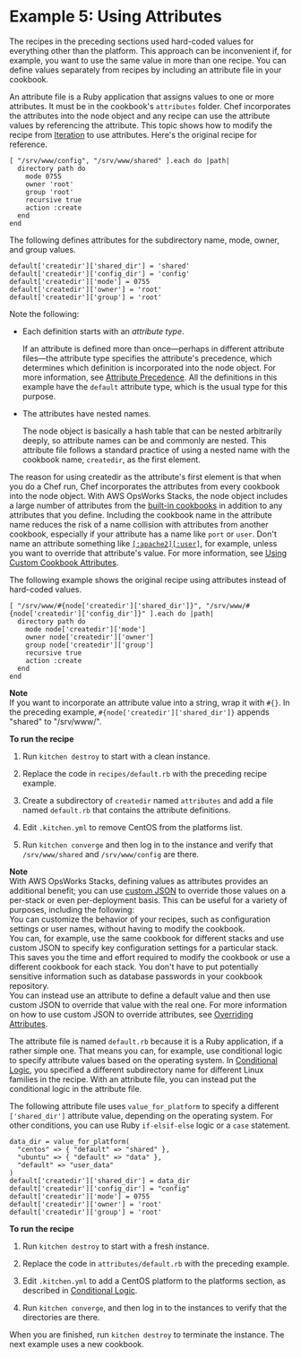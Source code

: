 # Example 5: Using Attributes<a name="cookbooks-101-basics-attributes"></a>

The recipes in the preceding sections used hard\-coded values for everything other than the platform\. This approach can be inconvenient if, for example, you want to use the same value in more than one recipe\. You can define values separately from recipes by including an attribute file in your cookbook\.

An attribute file is a Ruby application that assigns values to one or more attributes\. It must be in the cookbook's `attributes` folder\. Chef incorporates the attributes into the node object and any recipe can use the attribute values by referencing the attribute\. This topic shows how to modify the recipe from [Iteration](cookbooks-101-basics-ruby.md#cookbooks-101-basics-ruby-iteration) to use attributes\. Here's the original recipe for reference\.

```
[ "/srv/www/config", "/srv/www/shared" ].each do |path|
  directory path do
    mode 0755
    owner 'root'
    group 'root'
    recursive true
    action :create
  end
end
```

The following defines attributes for the subdirectory name, mode, owner, and group values\.

```
default['createdir']['shared_dir'] = 'shared'
default['createdir']['config_dir'] = 'config'
default['createdir']['mode'] = 0755
default['createdir']['owner'] = 'root'
default['createdir']['group'] = 'root'
```

Note the following:
+ Each definition starts with an *attribute type*\.

  If an attribute is defined more than once—perhaps in different attribute files—the attribute type specifies the attribute's precedence, which determines which definition is incorporated into the node object\. For more information, see [Attribute Precedence](workingcookbook-attributes-precedence.md)\. All the definitions in this example have the `default` attribute type, which is the usual type for this purpose\.
+ The attributes have nested names\.

  The node object is basically a hash table that can be nested arbitrarily deeply, so attribute names can be and commonly are nested\. This attribute file follows a standard practice of using a nested name with the cookbook name, `createdir`, as the first element\.

The reason for using createdir as the attribute's first element is that when you do a Chef run, Chef incorporates the attributes from every cookbook into the node object\. With AWS OpsWorks Stacks, the node object includes a large number of attributes from the [built\-in cookbooks](https://github.com/aws/opsworks-cookbooks) in addition to any attributes that you define\. Including the cookbook name in the attribute name reduces the risk of a name collision with attributes from another cookbook, especially if your attribute has a name like `port` or `user`\. Don't name an attribute something like [`[:apache2][:user]`](attributes-recipes-apache.md#attributes-recipes-apache-user), for example, unless you want to override that attribute's value\. For more information, see [Using Custom Cookbook Attributes](workingcookbook-cookbook-attributes.md)\.

The following example shows the original recipe using attributes instead of hard\-coded values\.

```
[ "/srv/www/#{node['createdir']['shared_dir']}", "/srv/www/#{node['createdir']['config_dir']}" ].each do |path|
  directory path do
    mode node['createdir']['mode']
    owner node['createdir']['owner']
    group node['createdir']['group']
    recursive true
    action :create
  end
end
```

**Note**  
If you want to incorporate an attribute value into a string, wrap it with `#{}`\. In the preceding example, `#{node['createdir']['shared_dir']}` appends "shared" to "/srv/www/"\.

**To run the recipe**

1. Run `kitchen destroy` to start with a clean instance\.

1. Replace the code in `recipes/default.rb` with the preceding recipe example\.

1. Create a subdirectory of `createdir` named `attributes` and add a file named `default.rb` that contains the attribute definitions\.

1. Edit `.kitchen.yml` to remove CentOS from the platforms list\.

1. Run `kitchen converge` and then log in to the instance and verify that `/srv/www/shared` and `/srv/www/config` are there\.

**Note**  
With AWS OpsWorks Stacks, defining values as attributes provides an additional benefit; you can use [custom JSON](workingstacks-json.md) to override those values on a per\-stack or even per\-deployment basis\. This can be useful for a variety of purposes, including the following:  
You can customize the behavior of your recipes, such as configuration settings or user names, without having to modify the cookbook\.  
You can, for example, use the same cookbook for different stacks and use custom JSON to specify key configuration settings for a particular stack\. This saves you the time and effort required to modify the cookbook or use a different cookbook for each stack\.
You don't have to put potentially sensitive information such as database passwords in your cookbook repository\.  
You can instead use an attribute to define a default value and then use custom JSON to override that value with the real one\.
For more information on how to use custom JSON to override attributes, see [Overriding Attributes](workingcookbook-attributes.md)\.

The attribute file is named `default.rb` because it is a Ruby application, if a rather simple one\. That means you can, for example, use conditional logic to specify attribute values based on the operating system\. In [Conditional Logic](cookbooks-101-basics-ruby.md#cookbooks-101-basics-ruby-conditional), you specified a different subdirectory name for different Linux families in the recipe\. With an attribute file, you can instead put the conditional logic in the attribute file\.

The following attribute file uses `value_for_platform` to specify a different `['shared_dir']` attribute value, depending on the operating system\. For other conditions, you can use Ruby `if-elsif-else` logic or a `case` statement\.

```
data_dir = value_for_platform(
  "centos" => { "default" => "shared" },
  "ubuntu" => { "default" => "data" },
  "default" => "user_data"
)
default['createdir']['shared_dir'] = data_dir
default['createdir']['config_dir'] = "config"
default['createdir']['mode'] = 0755
default['createdir']['owner'] = 'root'
default['createdir']['group'] = 'root'
```

**To run the recipe**

1. Run `kitchen destroy` to start with a fresh instance\.

1. Replace the code in `attributes/default.rb` with the preceding example\.

1. Edit `.kitchen.yml` to add a CentOS platform to the platforms section, as described in [Conditional Logic](cookbooks-101-basics-ruby.md#cookbooks-101-basics-ruby-conditional)\.

1. Run `kitchen converge`, and then log in to the instances to verify that the directories are there\.

When you are finished, run `kitchen destroy` to terminate the instance\. The next example uses a new cookbook\.